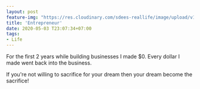 ```yaml
---
layout: post
feature-img: "https://res.cloudinary.com/sdees-reallife/image/upload/v1555658919/sample_feature_img.png"
title: 'Entrepreneur'
date: 2020-05-03 T23:07:34+07:00
tags:
- Life
---
```

For the first 2 years while building businesses I made $0. Every dollar I made went back into the business.

<i class="fa fa-child" style="color:plum"></i>

If you're not willing to sacrifice for your dream then your dream become the sacrifice!
